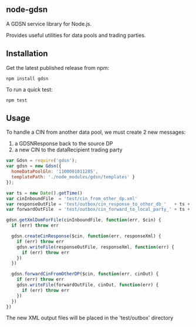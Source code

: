 ## node-gdsn

A GDSN service library for Node.js. 

Provides useful utilities for data pools and trading parties.


## Installation

Get the latest published release from npm:

    npm install gdsn

To run a quick test:

    npm test


## Usage

To handle a CIN from another data pool, we must create 2 new messages:
  1) a GDSNResponse back to the source DP
  2) a new CIN to the dataRecipient trading party

  ```js
  var Gdsn = require('gdsn');
  var gdsn = new Gdsn({ 
    homeDataPoolGln: '1100001011285',  
    templatePath: './node_modules/gdsn/templates' } 
  });

  var ts = new Date().getTime()
  var cinInboundFile  = 'test/cin_from_other_dp.xml'
  var responseOutFile = 'test/outbox/cin_response_to_other_db_'   + ts + '.xml'
  var forwardOutFile  = 'test/outbox/cin_forward_to_local_party_' + ts + '.xml'

  gdsn.getXmlDomForFile(cinInboundFile, function(err, $cin) {
    if (err) throw err

    gdsn.createCinResponse($cin, function(err, responseXml) {
      if (err) throw err
      gdsn.writeFile(responseOutFile, responseXml, function(err) {
        if (err) throw err
      })
    })

    gdsn.forwardCinFromOtherDP($cin, function(err, cinOut) {
      if (err) throw err
      gdsn.writeFile(forwardOutFile, cinOut, function(err) {
        if (err) throw err
      })
    })
  })
  ```
The new XML output files will be placed in the 'test/outbox' directory

